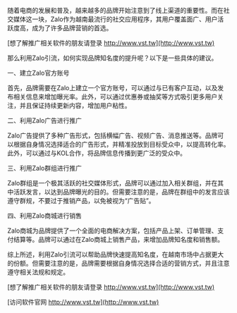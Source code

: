 随着电商的发展和普及，越来越多的品牌开始注意到了线上渠道的重要性。而在社交媒体这一块，Zalo作为越南最流行的社交应用程序，其用户覆盖面广、用户活跃度高，成为了许多品牌营销的首选。

[想了解推广相关软件的朋友请登录 http://www.vst.tw](http://www.vst.tw)

那么利用Zalo引流，如何实现品牌知名度的提升呢？以下是一些具体的建议。

一、建立Zalo官方账号

首先，品牌需要在Zalo上建立一个官方账号，可以通过与已有客户互动，以及发布相关信息来增加曝光率。此外，可以通过优惠券或抽奖等方式吸引更多用户关注，并且保证持续更新内容，增加用户粘性。

二、利用Zalo广告进行推广

Zalo广告提供了多种广告形式，包括横幅广告、视频广告、消息推送等。品牌可以根据自身情况选择适合的广告形式，并精准投放到目标受众中，以提高转化率。此外，可以通过与KOL合作，将品牌信息传播到更广泛的受众中。

三、利用Zalo群组进行推广

Zalo群组是一个极其活跃的社交媒体形式，品牌可以通过加入相关群组，并在其中活跃发言，以达到品牌曝光的目的。但需要注意的是，品牌在群组中的发言应该遵守群规，不要过于推销产品，以免被视为“广告贴”。

四、利用Zalo商城进行销售

Zalo商城为品牌提供了一个全面的电商解决方案，包括产品上架、订单管理、支付结算等。品牌可以通过在Zalo商城上销售产品，来增加品牌知名度和销售额。

综上所述，利用Zalo引流可以帮助品牌快速提高知名度，在越南市场中占据更大的份额。但需要注意的是，品牌需要根据自身情况选择合适的营销方式，并且注意遵守相关法规和规定。

[想了解推广相关软件的朋友请登录 http://www.vst.tw](http://www.vst.tw)


[访问软件官网 http://www.vst.tw](http://www.vst.tw)
